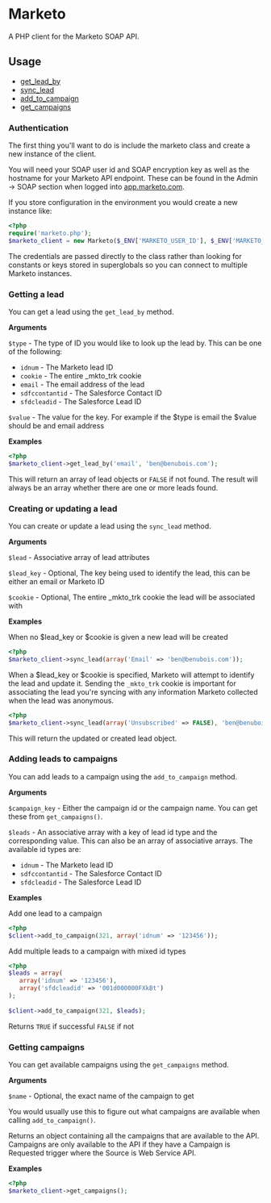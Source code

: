 # Marketo

A PHP client for the Marketo SOAP API.

## Usage

 - [get_lead_by](#getting_a_lead)
 - [sync_lead](#creating_or_updating_a_lead)
 - [add_to_campaign](#adding_leads_to_campaigns)
 - [get_campaigns](#getting_campaigns)

### Authentication

The first thing you'll want to do is include the marketo class and create a new instance of the client.

You will need your SOAP user id and SOAP encryption key as well as the hostname for your Marketo API endpoint. These can be found in the Admin -> SOAP section when logged into [app.marketo.com](http://app.marketo.com/).

If you store configuration in the environment you would create a new instance like:

``` php
<?php
require('marketo.php');
$marketo_client = new Marketo($_ENV['MARKETO_USER_ID'], $_ENV['MARKETO_ENCRYPTION_KEY'], $_ENV['MARKETO_SOAP_HOST']);
```
	
The credentials are passed directly to the class rather than looking for constants or keys stored in superglobals so you can connect to multiple Marketo instances.

### Getting a lead

You can get a lead using the `get_lead_by` method.

**Arguments**

`$type` - The type of ID you would like to look up the lead by. This can be one of the following:

 - `idnum` - The Marketo lead ID
 - `cookie` - The entire _mkto_trk cookie
 - `email` - The email address of the lead
 - `sdfccontantid` - The Salesforce Contact ID
 - `sfdcleadid` - The Salesforce Lead ID

`$value` - The value for the key. For example if the $type is email the $value should be and email address

**Examples**

``` php
<?php
$marketo_client->get_lead_by('email', 'ben@benubois.com');
```

This will return an array of lead objects or `FALSE` if not found. The result will always be an array whether there are one or more leads found.

### Creating or updating a lead

You can create or update a lead using the `sync_lead` method.

**Arguments**

`$lead` - Associative array of lead attributes

`$lead_key` - Optional, The key being used to identify the lead, this can be either an email or Marketo ID

`$cookie` - Optional, The entire _mkto_trk cookie the lead will be associated with

**Examples**

When no $lead_key or $cookie is given a new lead will be created

``` php
<?php
$marketo_client->sync_lead(array('Email' => 'ben@benubois.com'));
```
	
When a $lead_key or $cookie is specified, Marketo will attempt to identify the lead and update it. Sending the `_mkto_trk` cookie is important for associating the lead you're syncing with any information Marketo collected when the lead was anonymous.

``` php
<?php
$marketo_client->sync_lead(array('Unsubscribed' => FALSE), 'ben@benubois.com', $_COOKIE['_mkto_trk']);
```

This will return the updated or created lead object.

### Adding leads to campaigns

You can add leads to a campaign using the `add_to_campaign` method.

**Arguments**

`$campaign_key` - Either the campaign id or the campaign name. You can get these from `get_campaigns()`.

`$leads` - An associative array with a key of lead id type and the corresponding value. This can also be an array of associative arrays. The available id types are:

 - `idnum` - The Marketo lead ID
 - `sdfccontantid` - The Salesforce Contact ID
 - `sfdcleadid` - The Salesforce Lead ID

**Examples**

Add one lead to a campaign

``` php
<?php
$client->add_to_campaign(321, array('idnum' => '123456'));
```

Add multiple leads to a campaign with mixed id types

``` php
<?php
$leads = array(
   array('idnum' => '123456'),
   array('sfdcleadid' => '001d000000FXkBt')
);
	
$client->add_to_campaign(321, $leads);
```

Returns `TRUE` if successful `FALSE` if not

### Getting campaigns

You can get available campaigns using the `get_campaigns` method.

**Arguments**

`$name` - Optional, the exact name of the campaign to get

You would usually use this to figure out what campaigns are available when calling `add_to_campaign()`.

Returns an object containing all the campaigns that are available to the API. Campaigns are only available to the API if they have a Campaign is Requested trigger where the Source is Web Service API.

**Examples**

``` php
<?php
$marketo_client->get_campaigns();
```
